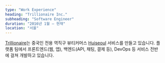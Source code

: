 ```yaml
---
type: "Work Experience"
heading: "Trillionaire Inc."
subheading: "Software Engineer"
duration: "2016년 1월 – 현재"
location: "서울"
---
```


[Trillionaire](http://www.trillionaire.co.kr/)는 중국인 전용 역직구 뷰티커머스 [Huiseoul](http://www.huiseoul.com/) 서비스를 만들고 있습니다. 플랫폼 팀에서 프론트엔드(웹, 앱), 백엔드(API, 채팅, 결제 등), DevOps 등 서비스 전반에 걸쳐 개발하고 있습니다.
